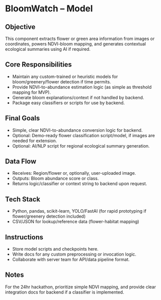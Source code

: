 # BloomWatch – Model

## Objective
This component extracts flower or green area information from images or coordinates, powers NDVI-bloom mapping, and generates contextual ecological summaries using AI if required.

## Core Responsibilities
- Maintain any custom-trained or heuristic models for bloom/greenery/flower detection if time permits.
- Provide NDVI-to-abundance estimation logic (as simple as threshold mapping for MVP).
- Generate bloom explanations/context if not handled by backend.
- Package easy classifiers or scripts for use by backend.

## Final Goals
- Simple, clear NDVI-to-abundance conversion logic for backend.
- Optional: Demo-ready flower classification script/model, if images are needed for extension.
- Optional: AI/NLP script for regional ecological summary generation.

## Data Flow
- Receives: Region/flower or, optionally, user-uploaded image.
- Outputs: Bloom abundance score or class.
- Returns logic/classifier or context string to backend upon request.

## Tech Stack
- Python, pandas, scikit-learn, YOLO/FastAI (for rapid prototyping if flower/greenery detection included)
- CSV/JSON for lookup/reference data (flower-habitat mapping)

## Instructions
- Store model scripts and checkpoints here.
- Write docs for any custom preprocessing or invocation logic.
- Collaborate with server team for API/data pipeline format.

## Notes
For the 24hr hackathon, prioritize simple NDVI mapping, and provide clear integration docs for backend if a classifier is implemented.
